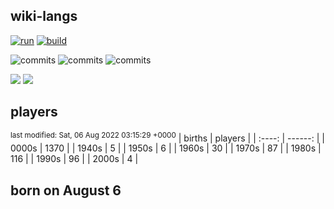 ## wiki-langs
[![run](https://github.com/dreamerminsk/wiki-langs/actions/workflows/run.yml/badge.svg)](https://github.com/dreamerminsk/wiki-langs/actions/workflows/run.yml)
[![build](https://github.com/dreamerminsk/wiki-langs/actions/workflows/build.yml/badge.svg)](https://github.com/dreamerminsk/wiki-langs/actions/workflows/build.yml)

![commits](https://img.shields.io/github/commit-activity/y/dreamerminsk/wiki-langs)
![commits](https://img.shields.io/github/commit-activity/m/dreamerminsk/wiki-langs)
![commits](https://img.shields.io/github/commit-activity/w/dreamerminsk/wiki-langs)

![](https://img.shields.io/github/languages/code-size/dreamerminsk/wiki-langs)
![](https://img.shields.io/github/repo-size/dreamerminsk/wiki-langs)

## players
<sup>last modified: Sat, 06 Aug 2022 03:15:29 +0000</sup>
| births | players |
| :----: | ------: |
| 0000s | 1370 |
| 1940s | 5 |
| 1950s | 6 |
| 1960s | 30 |
| 1970s | 87 |
| 1980s | 116 |
| 1990s | 96 |
| 2000s | 4 |

##  born on August  6




